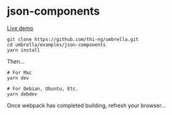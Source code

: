 # json-components

[Live demo](http://demo.thi.ng/umbrella/json-components/)

```
git clone https://github.com/thi-ng/umbrella.git
cd umbrella/examples/json-components
yarn install
```

Then...

```
# For Mac
yarn dev

# For Debian, Ubuntu, Etc.
yarn debdev
```

Once webpack has completed building, refresh your browser...
